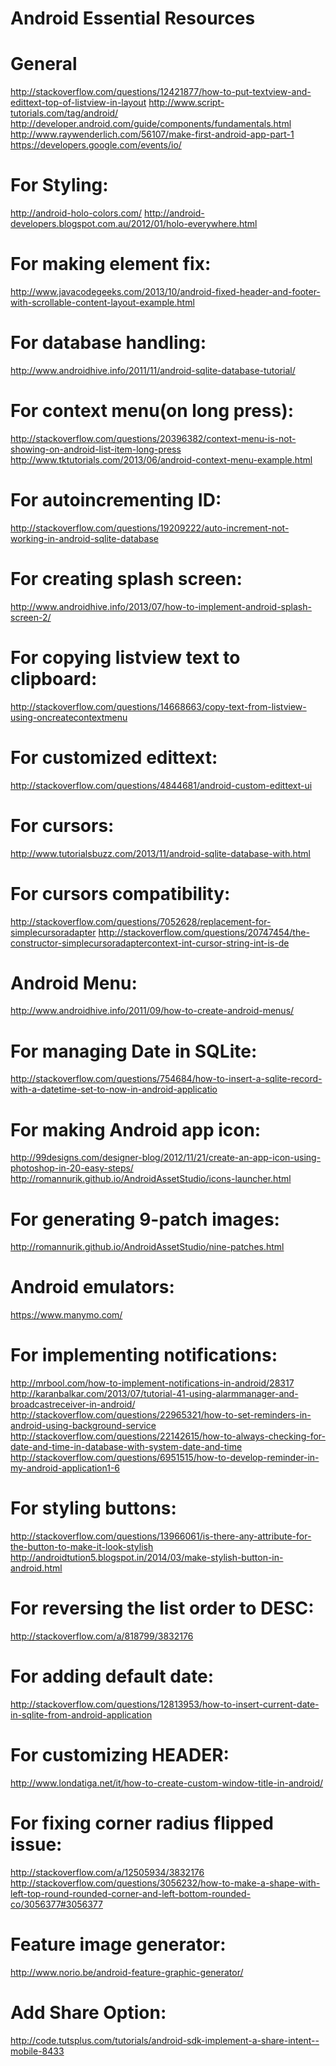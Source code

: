 # Android Essential Resources

General
=======
http://stackoverflow.com/questions/12421877/how-to-put-textview-and-edittext-top-of-listview-in-layout
http://www.script-tutorials.com/tag/android/
http://developer.android.com/guide/components/fundamentals.html
http://www.raywenderlich.com/56107/make-first-android-app-part-1
https://developers.google.com/events/io/

For Styling:
============
http://android-holo-colors.com/
http://android-developers.blogspot.com.au/2012/01/holo-everywhere.html

For making element fix:
=======================
http://www.javacodegeeks.com/2013/10/android-fixed-header-and-footer-with-scrollable-content-layout-example.html

For database handling:
=======================
http://www.androidhive.info/2011/11/android-sqlite-database-tutorial/

For context menu(on long press):
================================
http://stackoverflow.com/questions/20396382/context-menu-is-not-showing-on-android-list-item-long-press
http://www.tktutorials.com/2013/06/android-context-menu-example.html

For autoincrementing ID:
=======================
http://stackoverflow.com/questions/19209222/auto-increment-not-working-in-android-sqlite-database

For creating splash screen:
===========================
http://www.androidhive.info/2013/07/how-to-implement-android-splash-screen-2/

For copying listview text to clipboard:
======================================
http://stackoverflow.com/questions/14668663/copy-text-from-listview-using-oncreatecontextmenu

For customized edittext:
========================
http://stackoverflow.com/questions/4844681/android-custom-edittext-ui

For cursors:
============
http://www.tutorialsbuzz.com/2013/11/android-sqlite-database-with.html

For cursors compatibility:
==========================
http://stackoverflow.com/questions/7052628/replacement-for-simplecursoradapter
http://stackoverflow.com/questions/20747454/the-constructor-simplecursoradaptercontext-int-cursor-string-int-is-de

Android Menu:
=============
http://www.androidhive.info/2011/09/how-to-create-android-menus/

For managing Date in SQLite:
============================
http://stackoverflow.com/questions/754684/how-to-insert-a-sqlite-record-with-a-datetime-set-to-now-in-android-applicatio

For making Android app icon:
============================
http://99designs.com/designer-blog/2012/11/21/create-an-app-icon-using-photoshop-in-20-easy-steps/
http://romannurik.github.io/AndroidAssetStudio/icons-launcher.html

For generating 9-patch images:
==============================
http://romannurik.github.io/AndroidAssetStudio/nine-patches.html

Android emulators:
==================
https://www.manymo.com/

For implementing notifications:
===============================
http://mrbool.com/how-to-implement-notifications-in-android/28317
http://karanbalkar.com/2013/07/tutorial-41-using-alarmmanager-and-broadcastreceiver-in-android/
http://stackoverflow.com/questions/22965321/how-to-set-reminders-in-android-using-background-service
http://stackoverflow.com/questions/22142615/how-to-always-checking-for-date-and-time-in-database-with-system-date-and-time
http://stackoverflow.com/questions/6951515/how-to-develop-reminder-in-my-android-application1-6

For styling buttons:
====================
http://stackoverflow.com/questions/13966061/is-there-any-attribute-for-the-button-to-make-it-look-stylish
http://androidtution5.blogspot.in/2014/03/make-stylish-button-in-android.html

For reversing the list order to DESC:
=====================================
http://stackoverflow.com/a/818799/3832176

For adding default date:
========================
http://stackoverflow.com/questions/12813953/how-to-insert-current-date-in-sqlite-from-android-application

For customizing HEADER:
=======================
http://www.londatiga.net/it/how-to-create-custom-window-title-in-android/

For fixing corner radius flipped issue:
=======================================
http://stackoverflow.com/a/12505934/3832176
http://stackoverflow.com/questions/3056232/how-to-make-a-shape-with-left-top-round-rounded-corner-and-left-bottom-rounded-co/3056377#3056377

Feature image generator:
========================
http://www.norio.be/android-feature-graphic-generator/

Add Share Option:
=================
http://code.tutsplus.com/tutorials/android-sdk-implement-a-share-intent--mobile-8433
